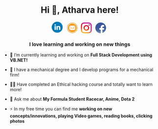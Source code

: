 <h1 align="center">Hi 👋, Atharva here!</h1>

<p align='center'>
<a href="https://www.linkedin.com/in/atharvaakulkarni"><img height="40" src="Icons/Linkedin.png"></a>&nbsp;&nbsp;
<a href="mailto:atharva19997@gmail.com"><img height="35" src="Icons/Email.png"></a>&nbsp;&nbsp;
<a href="https://www.instagram.com/atharva_k"><img height="35" src="Icons/Instagram.png"></a>&nbsp;&nbsp;
<a href="https://www.facebook.com/Atharva19997"><img height="35" src="Icons/Facebook.png"></a>&nbsp;&nbsp;
</p>

<h3 align="center">I love learning and working on new things</h3>

- 🌱 I’m currently learning and working on **Full Stack Development using VB.NET!**

- 📝 I have a mechanical degree and I develop programs for a mechanical firm!

- 👨‍💻 Have completed an Ethical hacking course and totally want to learn more!

- 💬 Ask me about **My Formula Student Racecar, Anime, Dota 2**

- ⚡ In my free time you can find me **working on new concepts/innovations, playing Video games, reading books, clicking photos**

